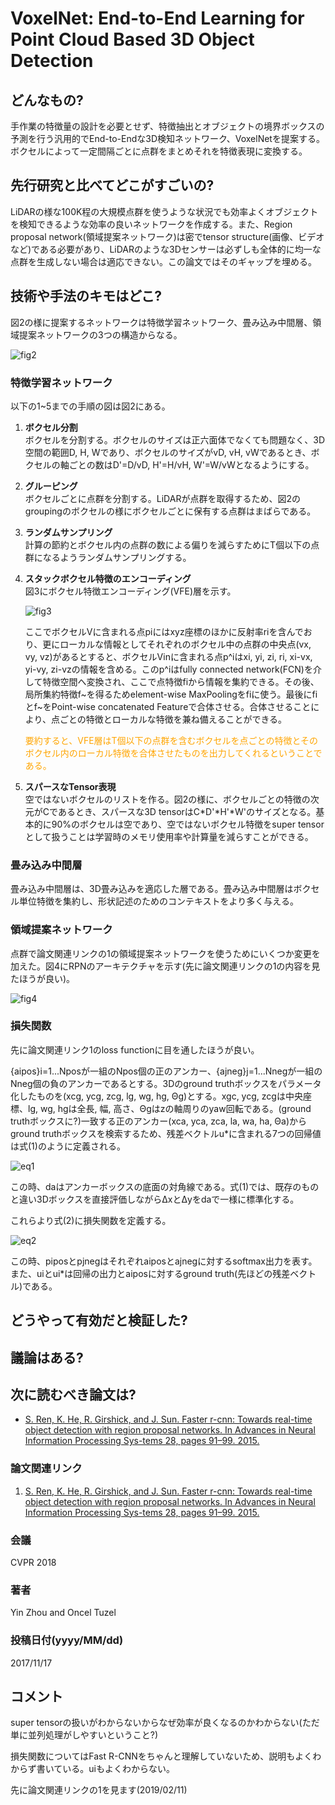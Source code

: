 # VoxelNet: End-to-End Learning for Point Cloud Based 3D Object Detection 

## どんなもの?
手作業の特徴量の設計を必要とせず、特徴抽出とオブジェクトの境界ボックスの予測を行う汎用的でEnd-to-Endな3D検知ネットワーク、VoxelNetを提案する。ボクセルによって一定間隔ごとに点群をまとめそれを特徴表現に変換する。

## 先行研究と比べてどこがすごいの?
LiDARの様な100K程の大規模点群を使うような状況でも効率よくオブジェクトを検知できるような効率の良いネットワークを作成する。また、Region proposal network(領域提案ネットワーク)は密でtensor structure(画像、ビデオなど)である必要があり、LiDARのような3Dセンサーは必ずしも全体的に均一な点群を生成しない場合は適応できない。この論文ではそのギャップを埋める。

## 技術や手法のキモはどこ?
図2の様に提案するネットワークは特徴学習ネットワーク、畳み込み中間層、領域提案ネットワークの3つの構造からなる。

![fig2](img/VELfPCB3DOD/fig2.png)

### **特徴学習ネットワーク**
以下の1~5までの手順の図は図2にある。

1. **ボクセル分割**  
    ボクセルを分割する。ボクセルのサイズは正六面体でなくても問題なく、3D空間の範囲D, H, Wであり、ボクセルのサイズがvD, vH, vWであるとき、ボクセルの軸ごとの数はD'=D/vD, H'=H/vH, W'=W/vWとなるようにする。

1. **グルーピング**  
    ボクセルごとに点群を分割する。LiDARが点群を取得するため、図2のgroupingのボクセルの様にボクセルごとに保有する点群はまばらである。

1. **ランダムサンプリング**  
    計算の節約とボクセル内の点群の数による偏りを減らすためにT個以下の点群になるようランダムサンプリングする。

1. **スタックボクセル特徴のエンコーディング**  
    図3にボクセル特徴エンコーディング(VFE)層を示す。

    ![fig3](img/VELfPCB3DOD/fig3.png)

    ここでボクセルVに含まれる点piにはxyz座標のほかに反射率riを含んでおり、更にローカルな情報としてそれぞれのボクセル中の点群の中央点(vx, vy, vz)があるとすると、ボクセルVinに含まれる点p^iはxi, yi, zi, ri, xi-vx, yi-vy, zi-vzの情報を含める。このp^iはfully connected network(FCN)を介して特徴空間へ変換され、ここで点特徴fiから情報を集約できる。その後、局所集約特徴f\~を得るためelement-wise MaxPoolingをfiに使う。最後にfiとf\~をPoint-wise concatenated Featureで合体させる。合体させることにより、点ごとの特徴とローカルな特徴を兼ね備えることができる。

    <font color="Orange">要約すると、VFE層はT個以下の点群を含むボクセルを点ごとの特徴とそのボクセル内のローカル特徴を合体させたものを出力してくれるということである。</font>

1. **スパースなTensor表現**  
    空ではないボクセルのリストを作る。図2の様に、ボクセルごとの特徴の次元がCであるとき、スパースな3D tensorはC\*D'\*H'*W'のサイズとなる。基本的に90%のボクセルは空であり、空ではないボクセル特徴をsuper tensorとして扱うことは学習時のメモリ使用率や計算量を減らすことができる。

### **畳み込み中間層**
畳み込み中間層は、3D畳み込みを適応した層である。畳み込み中間層はボクセル単位特徴を集約し、形状記述のためのコンテキストをより多く与える。

### **領域提案ネットワーク**
点群で論文関連リンクの1の領域提案ネットワークを使うためにいくつか変更を加えた。図4にRPNのアーキテクチャを示す(先に論文関連リンクの1の内容を見たほうが良い)。

![fig4](img/VELfPCB3DOD/fig4.png)

### 損失関数  
先に論文関連リンク1のloss functionに目を通したほうが良い。

\{aipos\}i=1...Nposが一組のNpos個の正のアンカー、\{ajneg\}j=1...Nnegが一組のNneg個の負のアンカーであるとする。3Dのground truthボックスをパラメータ化したものを(xcg, ycg, zcg, lg, wg, hg, Θg)とする。xgc, ycg, zcgは中央座標、lg, wg, hgは全長, 幅, 高さ、Θgはzの軸周りのyaw回転である。(ground truthボックスに?)一致する正のアンカー(xca, yca, zca, la, wa, ha, Θa)からground truthボックスを検索するため、残差ベクトルu\*に含まれる7つの回帰値は式(1)のように定義される。

![eq1](img/VELfPCB3DOD/eq1.png)

この時、daはアンカーボックスの底面の対角線である。式(1)では、既存のものと違い3Dボックスを直接評価しながらΔxとΔyをdaで一様に標準化する。

これらより式(2)に損失関数を定義する。

![eq2](img/VELfPCB3DOD/eq2.png)

この時、piposとpjnegはそれぞれaiposとajnegに対するsoftmax出力を表す。また、uiとui*は回帰の出力とaiposに対するground truth(先ほどの残差ベクトル)である。

## どうやって有効だと検証した?



## 議論はある?

## 次に読むべき論文は?
- [S. Ren, K. He, R. Girshick, and J. Sun. Faster r-cnn: Towards real-time object detection with region proposal networks. In Advances in Neural Information Processing Sys-tems 28, pages 91–99. 2015.](https://arxiv.org/abs/1506.01497)

### 論文関連リンク
1. [S. Ren, K. He, R. Girshick, and J. Sun. Faster r-cnn: Towards real-time object detection with region proposal networks. In Advances in Neural Information Processing Sys-tems 28, pages 91–99. 2015.](https://arxiv.org/abs/1506.01497)

### 会議
CVPR 2018

### 著者
Yin Zhou and Oncel Tuzel

### 投稿日付(yyyy/MM/dd)
2017/11/17

## コメント
super tensorの扱いがわからないからなぜ効率が良くなるのかわからない(ただ単に並列処理がしやすいということ?)

損失関数についてはFast R-CNNをちゃんと理解していないため、説明もよくわからず書いている。uiもよくわからない。

先に論文関連リンクの1を見ます(2019/02/11)